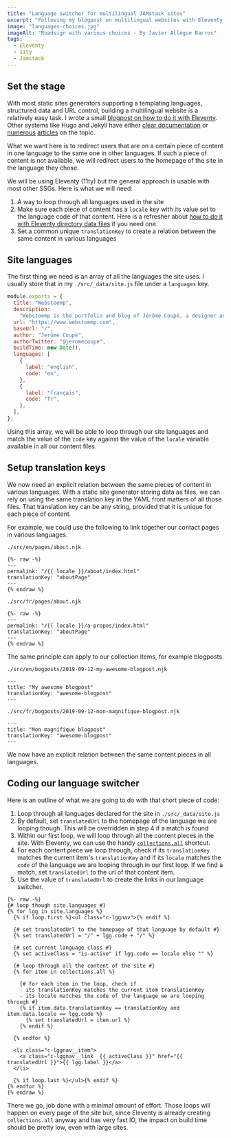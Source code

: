 ```yaml
---
title: "Language switcher for multilingual JAMstack sites"
excerpt: "Following my blogpost on multilingual websites with Eleventy, I had several questions about how to build a language switcher. Here is the approach I generally use."
image: "languages-choices.jpg"
imageAlt: "Roadsign with various choices - By Javier Allegue Barros"
tags:
  - Eleventy
  - 11ty
  - Jamstack
---
```


## Set the stage

With most static sites generators supporting a templating languages, structured data and URL control, building a multilingual website is a relatively easy task. I wrote a small [blogpost on how to do it with Eleventy](https://www.webstoemp.com/blog/multilingual-sites-eleventy/). Other systems like Hugo and Jekyll have either [clear documentation](https://gohugo.io/content-management/multilingual/) or [numerous](https://www.sylvaindurand.org/making-jekyll-multilingual/) [articles](https://forestry.io/blog/creating-a-multilingual-blog-with-jekyll/) on the topic.

What we want here is to redirect users that are on a certain piece of content in one language to the same one in other languages. If such a piece of content is not available, we will redirect users to the homepage of the site in the language they chose.

We will be using Eleventy (11ty) but the general approach is usable with most other SSGs. Here is what we will need:

1. A way to loop through all languages used in the site
2. Make sure each piece of content has a `locale` key with its value set to the language code of that content. Here is a refresher about [how to do it with Eleventy directory data files](https://www.webstoemp.com/blog/multilingual-sites-eleventy/) if you need one.
3. Set a common unique `translationKey` to create a relation between the same content in various languages

## Site languages

The first thing we need is an array of all the languages the site uses. I usually store that in my `./src/_data/site.js` file under a `languages` key.

```js
module.exports = {
  title: "Webstoemp",
  description:
    "Webstoemp is the portfolio and blog of Jérôme Coupé, a designer and front-end developer from Brussels, Belgium.",
  url: "https://www.webstoemp.com",
  baseUrl: "/",
  author: "Jerôme Coupé",
  authorTwitter: "@jeromecoupe",
  buildTime: new Date(),
  languages: [
    {
      label: "english",
      code: "en",
    },
    {
      label: "français",
      code: "fr",
    },
  ],
};
```

Using this array, we will be able to loop through our site languages and match the value of the `code` key against the value of the `locale` variable available in all our content files.

## Setup translation keys

We now need an explicit relation between the same pieces of content in various languages. With a static site generator storing data as files, we can rely on using the same translation key in the YAML front matters of all those files. That translation key can be any string, provided that it is unique for each piece of content.

For example, we could use the following to link together our contact pages in various languages.

`./src/en/pages/about.njk`

```twig
{%- raw -%}
---
permalink: "/{{ locale }}/about/index.html"
translationKey: "aboutPage"
---
{% endraw %}
```

`./src/fr/pages/about.njk`

```twig
{%- raw -%}
---
permalink: "/{{ locale }}/a-propos/index.html"
translationKey: "aboutPage"
---
{% endraw %}
```

The same principle can apply to our collection items, for example blogposts.

`./src/en/bogposts/2019-09-12-my-awesome-blogpost.njk`

```text
---
title: "My awesome blogpost"
translationKey: "awesome-blogpost"
---
```

`./src/fr/bogposts/2019-09-12-mon-magnifique-blogpost.njk`

```text
---
title: "Mon magnifique blogpost"
translationKey: "awesome-blogpost"
---
```

We now have an explicit relation between the same content pieces in all languages.

## Coding our language switcher

Here is an outline of what we are going to do with that short piece of code:

1. Loop through all languages declared for the site in `./src/_data/site.js`
2. By default, set `translatedUrl` to the homepage of the language we are looping though. This will be overridden in step 4 if a match is found
3. Within our first loop, we will loop through all the content pieces in the site. With Eleventy, we can use the handy [`collections.all`](https://www.11ty.dev/docs/collections/#the-special-all-collection) shortcut.
4. For each content piece we loop through, check if its `translationKey` matches the current item's `translationKey` and if its `locale` matches the `code` of the language we are looping through in our first loop. If we find a match, set `translatedUrl` to the url of that content item.
5. Use the value of `translatedUrl` to create the links in our language switcher.

```twig
{%- raw -%}
{# loop though site.languages #}
{% for lgg in site.languages %}
  {% if loop.first %}<ul class="c-lggnav">{% endif %}

  {# set translatedUrl to the homepage of that language by default #}
  {% set translatedUrl = "/" + lgg.code + "/" %}

  {# set current language class #}
  {% set activeClass = "is-active" if lgg.code == locale else "" %}

  {# loop through all the content of the site #}
  {% for item in collections.all %}

    {# for each item in the loop, check if
    - its translationKey matches the current item translationKey
    - its locale matches the code of the language we are looping through #}
    {% if item.data.translationKey == translationKey and item.data.locale == lgg.code %}
      {% set translatedUrl = item.url %}
    {% endif %}

  {% endfor %}

  <li class="c-lggnav__item">
    <a class="c-lggnav__link  {{ activeClass }}" href="{{ translatedUrl }}">{{ lgg.label }}</a>
  </li>

  {% if loop.last %}</ul>{% endif %}
{% endfor %}
{% endraw %}
```

There we go, job done with a minimal amount of effort. Those loops will happen on every page of the site but, since Eleventy is already creating `collections.all` anyway and has very fast IO, the impact on build time should be pretty low, even with large sites.
